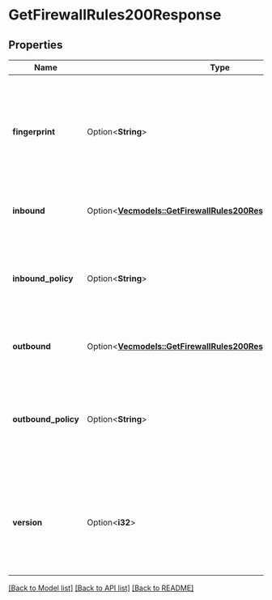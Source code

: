 # GetFirewallRules200Response

## Properties

Name | Type | Description | Notes
------------ | ------------- | ------------- | -------------
**fingerprint** | Option<**String**> | __Read-only__ The fingerprint is a 32-bit hash. It represents the firewall rules as an 8 character hex string. You can use `fingerprint` to compare rule versions. | [optional][readonly]
**inbound** | Option<[**Vec<models::GetFirewallRules200ResponseInboundInner>**](get_firewall_rules_200_response_inbound_inner.md)> | The inbound rules for the firewall, as a JSON array. | [optional]
**inbound_policy** | Option<**String**> | The default behavior for inbound traffic. This setting can be overridden by [updating](https://techdocs.akamai.com/linode-api/reference/put-firewall-rules) the `inbound.action` property of the Firewall Rule. | [optional]
**outbound** | Option<[**Vec<models::GetFirewallRules200ResponseOutboundInner>**](get_firewall_rules_200_response_outbound_inner.md)> | The outbound rules for the firewall, as a JSON array. | [optional]
**outbound_policy** | Option<**String**> | The default behavior for outbound traffic. This setting can be overridden by [updating](https://techdocs.akamai.com/linode-api/reference/put-firewall-rules) the `outbound.action` property of the Firewall Rule. | [optional]
**version** | Option<**i32**> | __Read-only__ The firewall's rule version. The first version is `1`. The version number is incremented when the firewall's rules change. | [optional][readonly]

[[Back to Model list]](../README.md#documentation-for-models) [[Back to API list]](../README.md#documentation-for-api-endpoints) [[Back to README]](../README.md)


